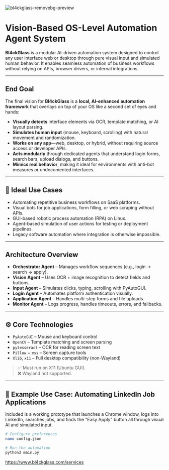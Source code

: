 
![bl4ckglass-removebg-preview](https://github.com/user-attachments/assets/4e50f0ed-4a94-4e3f-bc14-6366b9e92464)


# Vision-Based OS-Level Automation Agent System

**Bl4ckGlass** is a modular AI-driven automation system designed to control any user interface web or desktop through pure visual input and simulated human behavior. It enables seamless automation of business workflows without relying on APIs, browser drivers, or internal integrations.

---

## End Goal

The final vision for **Bl4ckGlass** is a **local, AI-enhanced automation framework** that overlays on top of your OS like a second set of eyes and hands:

- **Visually detects** interface elements via OCR, template matching, or AI layout parsing.
- **Simulates human input** (mouse, keyboard, scrolling) with natural movement and randomization.
- **Works on any app**—web, desktop, or hybrid, without requiring source access or developer APIs.
- **Acts modularly** through dedicated agents that understand login forms, search bars, upload dialogs, and buttons.
- **Mimics real behavior**, making it ideal for environments with anti-bot measures or undocumented interfaces.

---

## 🎯 Ideal Use Cases

- Automating repetitive business workflows on SaaS platforms.
- Visual bots for job applications, form filling, or web scraping without APIs.
- GUI-based robotic process automation (RPA) on Linux.
- Agent-based simulation of user actions for testing or deployment pipelines.
- Legacy software automation where integration is otherwise impossible.

---

##  Architecture Overview

- **Orchestrator Agent** – Manages workflow sequences (e.g., login → search → apply).
- **Vision Agent** – Uses OCR + image recognition to detect fields and buttons.
- **Input Agent** – Simulates clicks, typing, scrolling with PyAutoGUI.
- **Login Agent** – Automates platform authentication visually.
- **Application Agent** – Handles multi-step forms and file uploads.
- **Monitor Agent** – Logs progress, handles timeouts, errors, and fallbacks.

---

## ⚙️ Core Technologies

- `PyAutoGUI` – Mouse and keyboard control  
- `OpenCV` – Template matching and screen parsing  
- `pytesseract` – OCR for reading screen text  
- `Pillow` + `mss` – Screen capture tools  
- `Xlib`, `x11` – Full desktop compatibility (non-Wayland)

> ✅ Must run on X11 (Ubuntu GUI).  
> ❌ Wayland not supported.

---

## 🔧 Example Use Case: Automating LinkedIn Job Applications

Included is a working prototype that launches a Chrome window, logs into LinkedIn, searches jobs, and finds the "Easy Apply" button all through visual AI and simulated input.

```bash
# Configure preferences
nano config.json

# Run the automation
python3 main.py


```
https://www.bl4ckglass.com/services

